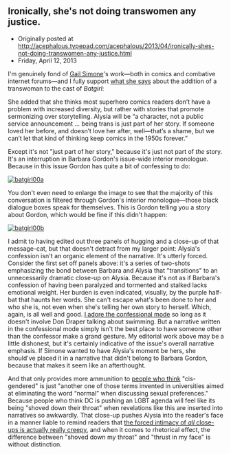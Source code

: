 ## Ironically, she's not doing transwomen any justice.

 * Originally posted at http://acephalous.typepad.com/acephalous/2013/04/ironically-shes-not-doing-transwomen-any-justice.html
 * Friday, April 12, 2013



I'm genuinely fond of [Gail Simone](http://www.imdb.com/name/nm2294487/)'s work—both in comics and combative internet forums—and I fully support [what she says](http://www.wired.com/underwire/2013/04/transgender-dc-comics-batgirl/?pid=9876) about the addition of a transwoman to the cast of _Batgirl_:

She added that she thinks most superhero comics readers 
don’t have a  problem with increased diversity, but rather with stories 
that promote  sermonizing over storytelling. Alysia will be “a 
character, not a public  service announcement … being trans is just part
 of her story. If  someone loved her before, and doesn’t love her after,
 well—that’s a  shame, but we can’t let that kind of thinking keep 
comics in the 1950s  forever.”

Except it's not "just part of her story," because it's just not part of _the_ story.
 It's an interruption in Barbara Gordon's issue-wide interior monologue.
 Because in this issue Gordon has quite a bit of confessing to do:

[![batgirl00a](http://www.lawyersgunsmoneyblog.com/wp-content/uploads/2013/04/batgirl00a.jpg "batgirl00a")](http://www.lawyersgunsmoneyblog.com/wp-content/uploads/2013/04/batgirl00a.jpg)

You don't even need to enlarge the image to see that the majority of 
this conversation is filtered through Gordon's interior monologue—those 
black dialogue boxes speak for themselves. This is Gordon telling you a 
story about Gordon, which would be fine if this didn't happen:

[![batgirl00b](http://www.lawyersgunsmoneyblog.com/wp-content/uploads/2013/04/batgirl00b1.jpg "batgirl00b")](http://www.lawyersgunsmoneyblog.com/wp-content/uploads/2013/04/batgirl00b1.jpg)

I admit to having edited out three panels of hugging and a close-up 
of that message-cat, but that doesn't detract from my larger point: 
Alysia's confession isn't an organic element of the narrative. It's 
utterly forced. Consider the first set off panels above: it's a series 
of two-shots emphasizing the bond between Barbara and Alysia that 
"transitions" to an unnecessarily dramatic close-up on Alysia. Because 
it's not as if Barbara's confession of having been paralyzed and 
tormented and stalked lacks emotional weight. Her burden is even 
indicated, visually, by the purple half-bat that haunts her words. She 
can't escape what's been done to her and who she is, not even when she's
 telling her own story to herself. Which, again, is all well and good. [I adore the confessional mode](http://acephalous.typepad.com/acephalous/2006/08/modautobiograph.html)
 so long as it doesn't involve Don Draper talking about swimming. But a 
narrative written in the confessional mode simply isn't the best place 
to have someone other than the confessor make a grand gesture. My 
editorial work above may be a little dishonest, but it's certainly 
indicative of the issue's overall narrative emphasis. If Simone wanted 
to have Alysia's moment be hers, she should've placed it in a narrative 
that didn't belong to Barbara Gordon, because that makes it seem like an
 afterthought.

And that only provides more ammunition to [people who think](http://www.breitbart.com/Big-Hollywood/2013/04/10/Batgirl-Comic-Character-Comes-Out-as-Transgender)
 "cis-gendered" is just "another one of those terms invented in 
universities aimed at  eliminating the word “normal” when discussing 
sexual preferences." Because people who think DC is pushing an LGBT 
agenda will feel like its being "shoved down their throat" when 
revelations like this are inserted into narratives so awkwardly. That 
close-up pushes Alysia into the reader's face in a manner liable to 
remind readers that [the forced intimacy of _all_ close-ups is actually really creepy](http://acephalous.typepad.com/acephalous/2012/09/game-of-thrones-winter-is-coming-.html),
 and when it comes to rhetorical effect, the difference between "shoved 
down my throat" and "thrust in my face" is without distinction.

		
